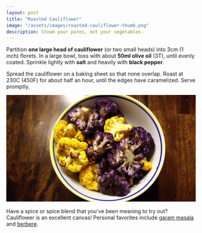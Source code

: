 ```yaml
---
layout: post
title: "Roasted Cauliflower"
image: "/assets/images/roasted-cauliflower-thumb.png"
description: Steam your pores, not your vegetables.
---
```


Partition **one large head of cauliflower** (or two small heads) into 3cm (1 inch) florets. In a large bowl, toss with about **50ml olive oil** (3T), until evenly coated. Sprinkle lightly with **salt** and heavily with **black pepper**.

Spread the cauliflower on a baking sheet so that none overlap. Roast at 230C (450F) for about half an hour, until the edges have caramelized. Serve promptly.

![Roasted Multicolor Cauliflower](/assets/images/roasted-cauliflower-16x9.png)

Have a spice or spice blend that you've been meaning to try out? Cauliflower is an excellent canvas! Personal favorites include [garam masala](https://en.wikipedia.org/wiki/Garam_masala) and [berbere](https://en.wikipedia.org/wiki/Berbere).
